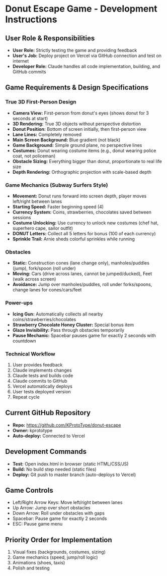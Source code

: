 # Donut Escape Game - Development Instructions

## User Role & Responsibilities
- **User Role:** Strictly testing the game and providing feedback
- **User's Job:** Deploy project on Vercel via GitHub connection and test on internet
- **Developer Role:** Claude handles all code implementation, building, and GitHub commits

## Game Requirements & Design Specifications

### True 3D First-Person Design
- **Camera View:** First-person from donut's eyes (shows donut for 3 seconds at start)
- **3D Rendering:** True 3D objects without perspective distortion
- **Donut Position:** Bottom of screen initially, then first-person view
- **Lane Lines:** Completely removed
- **Main Screen Background:** Blue gradient (not black)
- **Game Background:** Simple ground plane, no perspective lines
- **Costumes:** Donut wearing costume items (e.g., donut wearing police coat, not policeman)
- **Obstacle Sizing:** Everything bigger than donut, proportionate to real life size
- **Depth Rendering:** Orthographic projection with scale-based depth

### Game Mechanics (Subway Surfers Style)
- **Movement:** Donut runs forward into screen depth, player moves left/right between lanes
- **Starting Speed:** Faster beginning speed (4)
- **Currency System:** Coins, strawberries, chocolates saved between sessions
- **Costume Unlocking:** Use currency to unlock new costumes (chef hat, superhero cape, sailor outfit)
- **DONUT Letters:** Collect all 5 letters for bonus (100 of each currency)
- **Sprinkle Trail:** Arnie sheds colorful sprinkles while running

### Obstacles
- **Static:** Construction cones (lane change only), manholes/puddles (jump), fork/spoon (roll under)
- **Moving:** Cars (drive across lanes, cannot be jumped/ducked), Feet (walk across screen)
- **Avoidance:** Jump over manholes/puddles, roll under forks/spoons, change lanes for cones/cars/feet

### Power-ups
- **Icing Gun:** Automatically collects all nearby coins/strawberries/chocolates
- **Strawberry Chocolate Honey Cluster:** Special bonus item
- **Glaze Invisibility:** Pass through obstacles temporarily
- **Pause Mechanic:** Spacebar pauses game for exactly 2 seconds with countdown

### Technical Workflow
1. User provides feedback
2. Claude implements changes
3. Claude tests and builds code
4. Claude commits to GitHub
5. Vercel automatically deploys
6. User tests deployed version
7. Repeat cycle

## Current GitHub Repository
- **Repo:** https://github.com/KProtoType/donut-escape
- **Owner:** kprototype
- **Auto-deploy:** Connected to Vercel

## Development Commands
- **Test:** Open index.html in browser (static HTML/CSS/JS)
- **Build:** No build step needed (static files)
- **Deploy:** Git push to master branch (auto-deploys to Vercel)

## Game Controls
- Left/Right Arrow Keys: Move left/right between lanes
- Up Arrow: Jump over short obstacles
- Down Arrow: Roll under obstacles with gaps
- Spacebar: Pause game for exactly 2 seconds
- ESC: Pause game menu

## Priority Order for Implementation
1. Visual fixes (backgrounds, costumes, sizing)
2. Game mechanics (speed, jump/roll logic)
3. Animations (shoes, taxis)
4. Polish and testing
